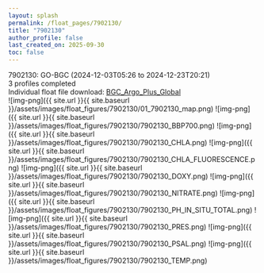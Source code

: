 ```yaml
---
layout: splash
permalink: /float_pages/7902130/
title: "7902130"
author_profile: false
last_created_on: 2025-09-30
toc: false
---
```

 
7902130: GO-BGC (2024-12-03T05:26 to 2024-12-23T20:21)\
3 profiles completed\
Individual float file download: [BGC_Argo_Plus_Global](https://ftp.soest.hawaii.edu/bgc_argo_plus/Individual_Floats/outliers_removed/7902130_Sprof_processed.nc)\
![img-png]({{ site.url }}{{ site.baseurl }}/assets/images/float_figures/7902130/01_7902130_map.png)
![img-png]({{ site.url }}{{ site.baseurl }}/assets/images/float_figures/7902130/7902130_BBP700.png)
![img-png]({{ site.url }}{{ site.baseurl }}/assets/images/float_figures/7902130/7902130_CHLA.png)
![img-png]({{ site.url }}{{ site.baseurl }}/assets/images/float_figures/7902130/7902130_CHLA_FLUORESCENCE.png)
![img-png]({{ site.url }}{{ site.baseurl }}/assets/images/float_figures/7902130/7902130_DOXY.png)
![img-png]({{ site.url }}{{ site.baseurl }}/assets/images/float_figures/7902130/7902130_NITRATE.png)
![img-png]({{ site.url }}{{ site.baseurl }}/assets/images/float_figures/7902130/7902130_PH_IN_SITU_TOTAL.png)
![img-png]({{ site.url }}{{ site.baseurl }}/assets/images/float_figures/7902130/7902130_PRES.png)
![img-png]({{ site.url }}{{ site.baseurl }}/assets/images/float_figures/7902130/7902130_PSAL.png)
![img-png]({{ site.url }}{{ site.baseurl }}/assets/images/float_figures/7902130/7902130_TEMP.png)
